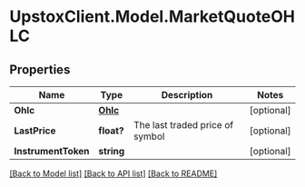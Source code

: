 # UpstoxClient.Model.MarketQuoteOHLC
## Properties

Name | Type | Description | Notes
------------ | ------------- | ------------- | -------------
**Ohlc** | [**Ohlc**](Ohlc.md) |  | [optional] 
**LastPrice** | **float?** | The last traded price of symbol | [optional] 
**InstrumentToken** | **string** |  | [optional] 

[[Back to Model list]](../README.md#documentation-for-models) [[Back to API list]](../README.md#documentation-for-api-endpoints) [[Back to README]](../README.md)


